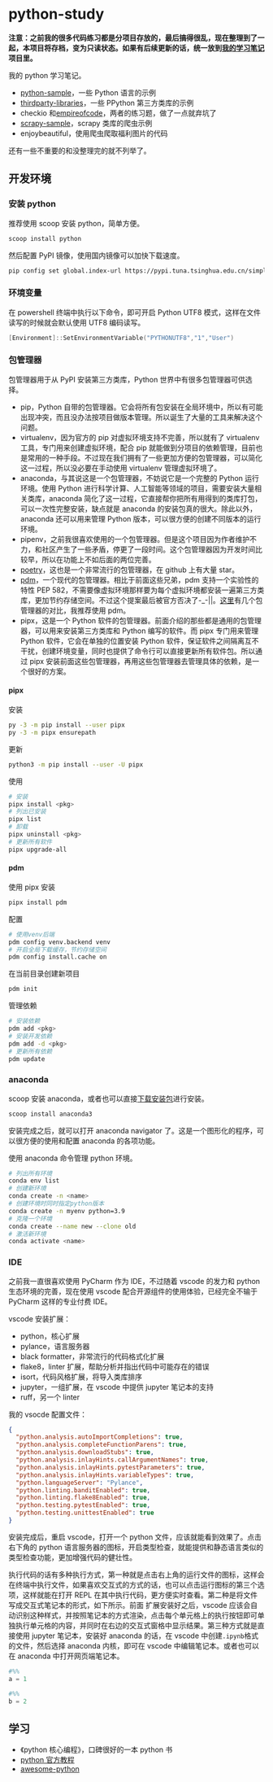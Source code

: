 # python-study

**注意：之前我的很多代码练习都是分项目存放的，最后搞得很乱，现在整理到了一起，本项目将存档，变为只读状态。如果有后续更新的话，统一放到[我的学习笔记](https://github.com/techstay/studyNotes/tree/main/python)项目里。**

我的 python 学习笔记。

- [python-sample](./python-sample/README.md)，一些 Python 语言的示例
- [thirdparty-libraries](./thirdparty-libraries/README.md)，一些 PPython 第三方类库的示例
- checkio 和[empireofcode](./empireofcode/README.md)，两者的练习题，做了一点就弃坑了
- [scrapy-sample](./scrapy-sample)，scrapy 类库的爬虫示例
- enjoybeautiful，使用爬虫爬取福利图片的代码

还有一些不重要的和没整理完的就不列举了。

## 开发环境

### 安装 python

推荐使用 scoop 安装 python，简单方便。

```powershell
scoop install python
```

然后配置 PyPI 镜像，使用国内镜像可以加快下载速度。

```sh
pip config set global.index-url https://pypi.tuna.tsinghua.edu.cn/simple
```

### 环境变量

在 powershell 终端中执行以下命令，即可开启 Python UTF8 模式，这样在文件读写的时候就会默认使用 UTF8 编码读写。

```powershell
[Environment]::SetEnvironmentVariable("PYTHONUTF8","1","User")
```

### 包管理器

包管理器用于从 PyPI 安装第三方类库，Python 世界中有很多包管理器可供选择。

- pip，Python 自带的包管理器。它会将所有包安装在全局环境中，所以有可能出现冲突，而且没办法按项目做版本管理。所以诞生了大量的工具来解决这个问题。
- virtualenv，因为官方的 pip 对虚拟环境支持不完善，所以就有了 virtualenv 工具，专门用来创建虚拟环境，配合 pip 就能做到分项目的依赖管理，目前也是常用的一种手段。不过现在我们拥有了一些更加方便的包管理器，可以简化这一过程，所以没必要在手动使用 virtualenv 管理虚拟环境了。
- anaconda，与其说这是一个包管理器，不妨说它是一个完整的 Python 运行环境。使用 Python 进行科学计算、人工智能等领域的项目，需要安装大量相关类库，anaconda 简化了这一过程，它直接帮你把所有用得到的类库打包，可以一次性完整安装，缺点就是 anaconda 的安装包真的很大。除此以外，anaconda 还可以用来管理 Python 版本，可以很方便的创建不同版本的运行环境。
- pipenv，之前我很喜欢使用的一个包管理器。但是这个项目因为作者维护不力，和社区产生了一些矛盾，停更了一段时间。这个包管理器因为开发时间比较早，所以在功能上不如后面的两位完善。
- [poetry](https://python-poetry.org/)，这也是一个非常流行的包管理器，在 github 上有大量 star。
- [pdm](https://pdm.fming.dev/latest/)，一个现代的包管理器。相比于前面这些兄弟，pdm 支持一个实验性的特性 PEP 582，不需要像虚拟环境那样要为每个虚拟环境都安装一遍第三方类库，更加节约存储空间。不过这个提案最后被官方否决了-\_-||。[这里](https://github.com/pdm-project/pdm/blob/main/README_zh.md#%E4%B8%8E%E5%85%B6%E4%BB%96%E5%8C%85%E7%AE%A1%E7%90%86%E5%99%A8%E7%9A%84%E6%AF%94%E8%BE%83)有几个包管理器的对比，我推荐使用 pdm。
- pipx，这是一个 Python 软件的包管理器。前面介绍的那些都是通用的包管理器，可以用来安装第三方类库和 Python 编写的软件。而 pipx 专门用来管理 Python 软件，它会在单独的位置安装 Python 软件，保证软件之间隔离互不干扰，创建环境变量，同时也提供了命令行可以直接更新所有软件包。所以通过 pipx 安装前面这些包管理器，再用这些包管理器去管理具体的依赖，是一个很好的方案。

#### pipx

安装

```sh
py -3 -m pip install --user pipx
py -3 -m pipx ensurepath
```

更新

```sh
python3 -m pip install --user -U pipx
```

使用

```sh
# 安装
pipx install <pkg>
# 列出已安装
pipx list
# 卸载
pipx uninstall <pkg>
# 更新所有软件
pipx upgrade-all
```

#### pdm

使用 pipx 安装

```sh
pipx install pdm
```

配置

```sh
# 使用venv后端
pdm config venv.backend venv
# 开启全局下载缓存，节约存储空间
pdm config install.cache on

```

在当前目录创建新项目

```sh
pdm init
```

管理依赖

```sh
# 安装依赖
pdm add <pkg>
# 安装开发依赖
pdm add -d <pkg>
# 更新所有依赖
pdm update
```

### anaconda

scoop 安装 anaconda，或者也可以直接[下载安装包](https://www.anaconda.com/download)进行安装。

```sh
scoop install anaconda3
```

安装完成之后，就可以打开 anaconda navigator 了。这是一个图形化的程序，可以很方便的使用和配置 anaconda 的各项功能。

使用 anaconda 命令管理 python 环境。

```sh
# 列出所有环境
conda env list
# 创建新环境
conda create -n <name>
# 创建环境时同时指定python版本
conda create -n myenv python=3.9
# 克隆一个环境
conda create --name new --clone old
# 激活新环境
conda activate <name>
```

### IDE

之前我一直很喜欢使用 PyCharm 作为 IDE，不过随着 vscode 的发力和 python 生态环境的完善，现在使用 vscode 配合开源组件的使用体验，已经完全不输于 PyCharm 这样的专业付费 IDE。

vscode 安装扩展：

- python，核心扩展
- pylance，语言服务器
- black formatter，非常流行的代码格式化扩展
- flake8，linter 扩展，帮助分析并指出代码中可能存在的错误
- isort，代码风格扩展，将导入类库排序
- jupyter，一组扩展，在 vscode 中提供 jupyter 笔记本的支持
- ruff，另一个 linter

我的 vsocde 配置文件：

```json
{
  "python.analysis.autoImportCompletions": true,
  "python.analysis.completeFunctionParens": true,
  "python.analysis.downloadStubs": true,
  "python.analysis.inlayHints.callArgumentNames": true,
  "python.analysis.inlayHints.pytestParameters": true,
  "python.analysis.inlayHints.variableTypes": true,
  "python.languageServer": "Pylance",
  "python.linting.banditEnabled": true,
  "python.linting.flake8Enabled": true,
  "python.testing.pytestEnabled": true,
  "python.testing.unittestEnabled": true
}
```

安装完成后，重启 vscode，打开一个 python 文件，应该就能看到效果了。点击右下角的 python 语言服务器的图标，开启类型检查，就能提供和静态语言类似的类型检查功能，更加增强代码的健壮性。

执行代码的话有多种执行方式，第一种就是点击右上角的运行文件的图标，这样会在终端中执行文件，如果喜欢交互式的方式的话，也可以点击运行图标的第三个选项，这样就能在打开 REPL 在其中执行代码，更方便实时查看。第二种是将文件写成交互式笔记本的形式，如下所示。前面 扩展安装好之后，vscode 应该会自动识别这种样式，并按照笔记本的方式渲染，点击每个单元格上的执行按钮即可单独执行单元格的内容，并同时在右边的交互式窗格中显示结果。第三种方式就是直接使用 jupyter 笔记本，安装好 anaconda 的话，在 vscode 中创建`.ipynb`格式的文件，然后选择 anaconda 内核，即可在 vscode 中编辑笔记本。或者也可以在 anaconda 中打开网页端笔记本。

```py
#%%
a = 1

#%%
b = 2
```

## 学习

- 《python 核心编程》，口碑很好的一本 python 书
- [python 官方教程](https://docs.python.org/3/tutorial/index.html)
- [awesome-python](https://github.com/vinta/awesome-python)
